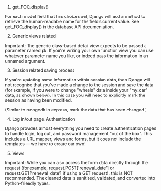 1. get_FOO_display()

For each model field that has choices set, Django will add a method to retrieve the human-readable name for the field’s current value. See get_FOO_display() in the database API documentation.

2. Generic views related

Important: The generic class-based detail view expects to be passed a parameter named pk. If you're writing your own function view you can use whatever parameter name you like, or indeed pass the information in an unnamed argument.

3. Session related saving process

If you're updating some information within session data, then Django will not recognise that you've made a change to the session and save the data (for example, if you were to change "wheels" data inside your "my_car" data, as shown below). In this case you will need to explicitly mark the session as having been modified.
 
(Similar to mongodb in express, mark the data that has been changed.)

4. Log in/out page, Authentication

Django provides almost everything you need to create authentication pages to handle login, log out, and password management "out of the box". This includes a URL mapper, views and forms, but it does not include the templates — we have to create our own!

5. Views

Important: While you can also access the form data directly through the request (for example, request.POST['renewal_date'] or request.GET['renewal_date'] if using a GET request), this is NOT recommended. The cleaned data is sanitized, validated, and converted into Python-friendly types.
